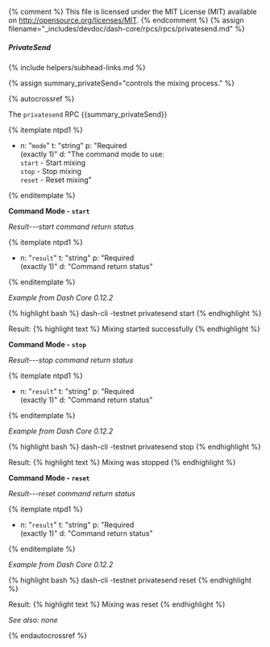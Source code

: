 {% comment %}
This file is licensed under the MIT License (MIT) available on
http://opensource.org/licenses/MIT.
{% endcomment %}
{% assign filename="_includes/devdoc/dash-core/rpcs/rpcs/privatesend.md" %}

##### PrivateSend
{% include helpers/subhead-links.md %}

{% assign summary_privateSend="controls the mixing process." %}

{% autocrossref %}

The `privatesend` RPC {{summary_privateSend}}

{% itemplate ntpd1 %}
- n: "`mode`"
  t: "string"
  p: "Required<br>(exactly 1)"
  d: "The command mode to use:<br>`start` - Start mixing<br>`stop` - Stop mixing<br>`reset` - Reset mixing"

{% enditemplate %}

**Command Mode - `start`**

*Result---start command return status*

{% itemplate ntpd1 %}
- n: "`result`"
  t: "string"
  p: "Required<br>(exactly 1)"
  d: "Command return status"

{% enditemplate %}

*Example from Dash Core 0.12.2*

{% highlight bash %}
dash-cli -testnet privatesend start
{% endhighlight %}

Result:
{% highlight text %}
Mixing started successfully
{% endhighlight %}


**Command Mode - `stop`**

*Result---stop command return status*

{% itemplate ntpd1 %}
- n: "`result`"
  t: "string"
  p: "Required<br>(exactly 1)"
  d: "Command return status"

{% enditemplate %}

*Example from Dash Core 0.12.2*

{% highlight bash %}
dash-cli -testnet privatesend stop
{% endhighlight %}

Result:
{% highlight text %}
Mixing was stopped
{% endhighlight %}


**Command Mode - `reset`**

*Result---reset command return status*

{% itemplate ntpd1 %}
- n: "`result`"
  t: "string"
  p: "Required<br>(exactly 1)"
  d: "Command return status"

{% enditemplate %}

*Example from Dash Core 0.12.2*

{% highlight bash %}
dash-cli -testnet privatesend reset
{% endhighlight %}

Result:
{% highlight text %}
Mixing was reset
{% endhighlight %}

*See also: none*

{% endautocrossref %}
